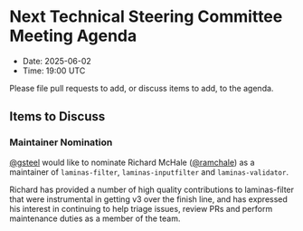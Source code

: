 # Next Technical Steering Committee Meeting Agenda

- Date: 2025-06-02
- Time: 19:00 UTC

Please file pull requests to add, or discuss items to add, to the agenda.

## Items to Discuss

### Maintainer Nomination

[@gsteel](https://github.com/gsteel/) would like to nominate  Richard McHale ([@ramchale](https://github.com/ramchale)) as a maintainer of `laminas-filter`, `laminas-inputfilter` and `laminas-validator`.

Richard has provided a number of high quality contributions to laminas-filter that were instrumental in getting v3 over the finish line, and has expressed his interest in continuing to help triage issues, review PRs and perform maintenance duties as a member of the team.
